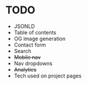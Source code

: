 # TODO

-   JSONLD
-   Table of contents
-   OG image generation
-   Contact form
-   Search
-   ~~Mobile nav~~
-   Nav dropdowns
-   ~~Analytics~~
-   Tech used on project pages
